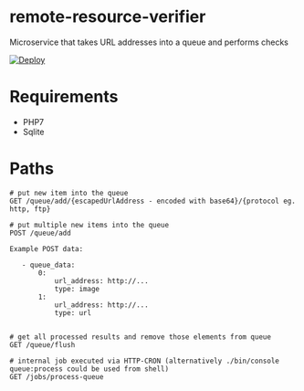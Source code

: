 # remote-resource-verifier
Microservice that takes URL addresses into a queue and performs checks

[![Deploy](https://www.herokucdn.com/deploy/button.svg)](https://heroku.com/deploy?template=https://github.com/Wolnosciowiec/web-proxy)

# Requirements
- PHP7
- Sqlite

# Paths

```
# put new item into the queue
GET /queue/add/{escapedUrlAddress - encoded with base64}/{protocol eg. http, ftp}

# put multiple new items into the queue
POST /queue/add

Example POST data:

   - queue_data:
       0: 
           url_address: http://...
           type: image
       1:
           url_address: http://...
           type: url
           

# get all processed results and remove those elements from queue
GET /queue/flush

# internal job executed via HTTP-CRON (alternatively ./bin/console queue:process could be used from shell)
GET /jobs/process-queue
```
